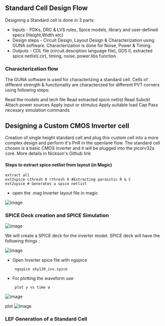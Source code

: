 ## Standard Cell Design Flow

Designing a Standard cell is done in 3 parts:

* Inputs - PDKs, DRC & LVS rules, Spice models, library and user-defined specs (Height,Width etc)
* Design steps - Circuit Design, Layout Design & Characterization using GUNA software. Characterization is done for Noise, Power & Timing.
* Outputs - CDL file (circuit desciption language file), GDS II, extracted spice netlist(.cir), timing, noise, power.libs function
  
### Characterization flow
The GUNA software is used for characterizing a standard cell. Cells of different strength & functionality are characterized for different PVT corners using following steps:

Read the models and tech file
Read extracted spice netlist
Read Subckt
Attach power sources
Apply input or stimulus
Apply suitable load Cap
Pass necesary simulation commands


## Designing a Custom CMOS Inverter cell
Creation of single height standard cell and plug this custom cell into a more complex design and perform it's PnR in the openlane flow. The standard cell chosen is a basic CMOS inverter and it will be plugged into the picorv32a core. More details in Nickson's Github link

#### Steps to extract spice netlist from layout (in Magic)

    extract all
    ext2spice cthresh 0 rthresh 0 #Extracting parasitic R & C
    ext2spice # Generates a spice netlist

* open the .mag Inverter layout file in magic
  

![image](https://github.com/user-attachments/assets/3ee283e8-c073-4c79-95a8-749f8d924094)

### SPICE Deck creation and SPICE Simulation 


![image](https://github.com/user-attachments/assets/347cb0bd-4f0d-45c1-a7a8-c9d1722e6358)

We will create a SPICE deck for the inverter model. SPICE deck will have the following things :

![image](https://github.com/user-attachments/assets/6812bac6-f256-432a-80b4-79e241bd9be0)

* Open Inverter spice file with ngspice
    
       ngspice sky130_inv.spice

*  For plotting the waveform use
    
        plot y vs time a 

![image](https://github.com/user-attachments/assets/e4978e22-1d32-49aa-8b12-560300375745)



plot
![image](https://github.com/user-attachments/assets/05df209c-5c74-44b7-8335-f7d1e54bd2e3)



### LEF Generation of a Standard Cell 



